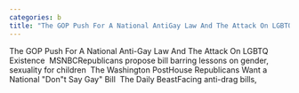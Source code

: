 ```yaml
---
categories: b
title: "The GOP Push For A National AntiGay Law And The Attack On LGBTQ Existence  MSNBC"
---
```

The GOP Push For A National Anti-Gay Law And The Attack On LGBTQ Existence&nbsp;&nbsp;MSNBCRepublicans propose bill barring lessons on gender, sexuality for children&nbsp;&nbsp;The Washington PostHouse Republicans Want a National "Don"t Say Gay" Bill&nbsp;&nbsp;The Daily BeastFacing anti-drag bills,